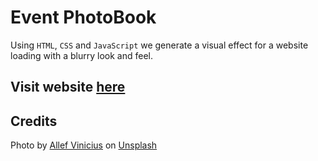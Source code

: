 # Event PhotoBook

Using `HTML`, `CSS` and `JavaScript` we generate a visual effect for a website loading with a blurry look and feel.

## Visit website [here](https://lucas-viera.github.io/event_photobook/)

## Credits

Photo by [Allef Vinicius](https://unsplash.com/@seteph?utm_source=unsplash&utm_medium=referral&utm_content=creditCopyText) on [Unsplash](https://unsplash.com/s/photos/marry?utm_source=unsplash&utm_medium=referral&utm_content=creditCopyText)

